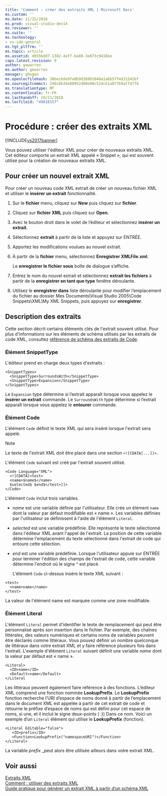 ```yaml
---
title: 'Comment : créer des extraits XML | Microsoft Docs'
ms.custom: ''
ms.date: 11/15/2016
ms.prod: visual-studio-dev14
ms.reviewer: ''
ms.suite: ''
ms.technology:
- vs-ide-general
ms.tgt_pltfrm: ''
ms.topic: article
ms.assetid: d8556dd7-1382-4af7-ba80-3e873c9416be
caps.latest.revision: 9
author: gewarren
ms.author: gewarren
manager: ghogen
ms.openlocfilehash: 38bec6de97a0b9d38891046a1a6b57f4d31541bf
ms.sourcegitcommit: 240c8b34e80952d00e90c52dcb1a077b9aff47f6
ms.translationtype: MT
ms.contentlocale: fr-FR
ms.lasthandoff: 10/23/2018
ms.locfileid: "49818157"
---
```

# <a name="how-to-create-xml-snippets"></a>Procédure : créer des extraits XML
[!INCLUDE[vs2017banner](../includes/vs2017banner.md)]

  
Vous pouvez utiliser l'éditeur XML pour créer de nouveaux extraits XML. Cet éditeur comporte un extrait XML appelé « Snippet », qui est souvent utilisé pour la création de nouveaux extraits XML.  
  
## <a name="to-create-a-new-xml-snippet"></a>Pour créer un nouvel extrait XML  
 Pour créer un nouveau code XML extrait de créer un nouveau fichier XML et utiliser le **insérer un extrait** fonctionnalité.  
  
1.  Sur le **fichier** menu, cliquez sur **New** puis cliquez sur **fichier**.  
  
2.  Cliquez sur **fichier XML** puis cliquez sur **Open**.  
  
3.  Avec le bouton droit dans le volet de l’éditeur et sélectionnez **insérer un extrait**.  
  
4.  Sélectionnez **extrait** à partir de la liste et appuyez sur ENTRÉE.  
  
5.  Apportez les modifications voulues au nouvel extrait.  
  
6.  À partir de la **fichier** menu, sélectionnez **Enregistrer XMLFile.xml**.  
  
     Le **enregistrer le fichier sous** boîte de dialogue s’affiche.  
  
7.  Entrez le nom du nouvel extrait et sélectionnez **extrait les fichiers** à partir de la **enregistrer en tant que type** fenêtre déroulante.  
  
8.  Utilisez le **enregistrer dans** liste déroulante pour modifier l’emplacement du fichier au dossier Mes Documents\Visual Studio 2005\Code Snippets\XML\My XML Snippets, puis appuyez sur **enregistrer**.  
  
## <a name="snippet-description"></a>Description des extraits  
 Cette section décrit certains éléments clés de l'extrait souvent utilisé. Pour plus d’informations sur les éléments de schéma utilisés par les extraits de code XML, consultez [référence de schéma des extraits de Code](../ide/code-snippets-schema-reference.md).  
  
### <a name="snippettype-element"></a>Élément SnippetType  
 L'éditeur prend en charge deux types d'extraits :  
  
```  
<SnippetTypes>  
  <SnippetType>SurroundsWith</SnippetType>  
  <SnippetType>Expansion</SnippetType>  
</SnippetTypes>  
```  
  
 Le `Expansion` type détermine si l’extrait apparaît lorsque vous appelez le **insérer un extrait** commande. Le `SurroundsWith` type détermine si l’extrait apparaît lorsque vous appelez le **entourer** commande.  
  
### <a name="code-element"></a>Élément Code  
 L'élément `Code` définit le texte XML qui sera inséré lorsque l'extrait sera appelé.  
  
> [!NOTE]
>  Le texte de l'extrait XML doit être placé dans une section `<![CDATA[...]]>`.  
  
 L'élément `Code` suivant est créé par l'extrait souvent utilisé.  
  
```  
<Code Language="XML">  
  <![CDATA[<test>  
  <name>$name$</name>  
  $selected$ $end$</test>]]>  
</Code>  
```  
  
 L'élément `Code` inclut trois variables.  
  
- $name$ est une variable définie par l'utilisateur. Elle crée un élément `name` dont la valeur par défaut modifiable est « name ». Les variables définies par l'utilisateur se définissent à l'aide de l'élément `Literal`.  
  
- $selected$ est une variable prédéfinie. Elle représente le texte sélectionné dans l'éditeur XML avant l'appel de l'extrait. La position de cette variable détermine l'emplacement du texte sélectionné dans l'extrait de code qui entoure cette sélection.  
  
- $end$ est une variable prédéfinie. Lorsque l'utilisateur appuie sur ENTRÉE pour terminer l'édition des champs de l'extrait de code, cette variable détermine l'endroit où le signe ^ est placé.  
  
  L'élément `Code` ci-dessus insère le texte XML suivant :  
  
```  
<test>  
  <name>name</name>  
</test>  
```  
  
 La valeur de l'élément name est marquée comme une zone modifiable.  
  
### <a name="literal-element"></a>Élément Literal  
 L'élément `Literal` permet d'identifier le texte de remplacement qui peut être personnalisé après son insertion dans le fichier. Par exemple, des chaînes littérales, des valeurs numériques et certains noms de variables peuvent être déclarés comme littéraux. Vous pouvez définir un nombre quelconque de littéraux dans votre extrait XML et y faire référence plusieurs fois dans l'extrait. L'exemple d'élément `Literal` suivant définit une variable $name$ dont la valeur par défaut est « name ».  
  
```  
<Literal>  
  <ID>name</ID>  
  <Default>name</Default>  
</Literal  
```  
  
 Les littéraux peuvent également faire référence à des fonctions. L’éditeur XML comprend une fonction nommée **LookupPrefix**. Le **LookupPrefix** fonction recherche l’URI d’espace de noms donné à partir de l’emplacement dans le document XML est appelée à partir de cet extrait de code et retourne le préfixe d’espace de noms qui est défini pour cet espace de noms, si une, et il inclut le signe deux-points ( :)) Dans ce nom. Voici un exemple d’un `Literal` élément qui utilise le **LookupPrefix** (fonction).  
  
```  
<Literal Editable="false">  
   <ID>prefix</ID>  
   <Function>LookupPrefix("namespaceURI")</Function>  
</Literal>  
```  
  
 La variable $prefix$ _peut alors être utilisée ailleurs dans votre extrait XML.  
  
## <a name="see-also"></a>Voir aussi  
 [Extraits XML](../xml-tools/xml-snippets.md)   
 [Comment : utiliser des extraits XML](../xml-tools/how-to-use-xml-snippets.md)   
 [Guide pratique pour générer un extrait XML à partir d’un schéma XML](../xml-tools/how-to-generate-an-xml-snippet-from-an-xml-schema.md)



